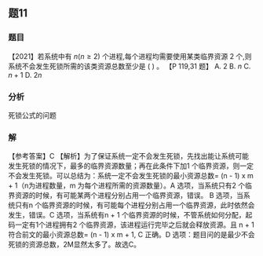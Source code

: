 ## 题11
### 题目
【2021】若系统中有 $n( {n \geq  2})$ 个进程,每个进程均需要使用某类临界资源 2 个,则系统不会发生死锁所需的该类资源总数至少是 ( ) 。 【P 119,31 题】
A. 2 B. $n$ C. $n + 1$ D. ${2n}$
### 分析
死锁公式的问题
### 解
【参考答案】C
【解析】为了保证系统一定不会发生死锁，先找出能让系统可能发生死锁的情况下，最多的临界资源数量；再在此条件下加1 个临界资源，则一定不会发生死锁。可以总结为：系统一定不会发生死锁的最小资源总数= (n - 1) x m + 1（n为进程数量，m 为每个进程所需的资源数量）。A 选项，当系统只有2 个临界资源的时候，有可能某两个进程分别占用一个临界资源，错误。 B 选项，当系统只有n 个临界资源的时候，有可能每个进程分别占用一个临界资源，此时依然会发生，错误。C 选项，当系统有n + 1 个临界资源的时候，不管系统如何分配，起码一定有1个进程拥有2 个临界资源，该进程运行完毕之后就会释放资源。且 n + 1 符合前文的最小资源总数= (n - 1) x m + 1, C 正确。D 选项：题目问的是最少不会死锁的资源总数，2M显然太多了。故选C。